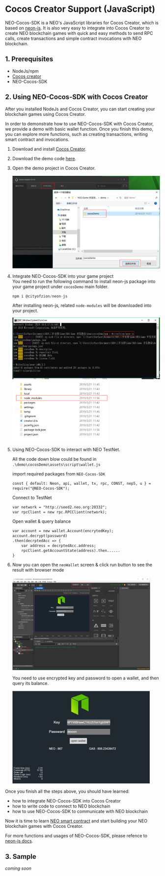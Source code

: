 # Cocos Creator Support (JavaScript)
NEO-Cocos-SDK is a NEO's JavaScript libraries for Cocos Creator, which is based on [neon-js](https://github.com/CityOfZion/neon-js). It is also very easy to integrate into Cocos Creator to create NEO blockchain games with quick and easy methods to send RPC calls, create transactions and simple contract invocations with NEO blockchain.

## 1. Prerequisites
* NodeJs/npm
* [Cocos creator](https://cocos2d-x.org/download)
* NEO-Cocos-SDK
## 2. Using NEO-Cocos-SDK with Cocos Creator
After you installed NodeJs and Cocos Creator, you can start creating your blockchain games using Cocos Creator. 

In order to demonstrate how to use NEO-Cocos-SDK with Cocos Creator, we provide a demo with basic wallet function.  Once you finish this demo, you can explore more functions, such as creating transactions, writing smart contract and invocations.

 1. Download and install [Cocos Creator](https://cocos2d-x.org/download).
 2. Download the demo code [here](./demo/cocosDemo).
 3. Open the demo project in Cocos Creator.
    \
    \
     <img src="../images/cocos-new.png" alt="new project" height="300">
 
 4. Integrate NEO-Cocos-SDK into your game project
 \
 You need to run the following command to install neon-js package into your game project  under `cocosDemo` main folder.

     ```JavaScript
     npm i @cityofzion/neon-js
     ```

    After installing neon-js, related `node-modules` will be downloaded into your project. 

     <img src="../images/cocos-npm.png" alt="npm sdk" height="200">
     <img src="../images/cocos-folder.png" alt="folder" height="200">
 
 5. Using NEO-Cocos-SDK to interact with NEO TestNet.
 
    All the code down blow could be found in `.\demo\cocosDemo\assets\script\wallet.js`
    
    import required packages from `NEO-Cocos-SDK`
    ```
    const { default: Neon, api, wallet, tx, rpc, CONST, nep5, u } = require("@NEO-Cocos-SDK");
    ```

    Connect to TestNet
    ```
    var network = "http://seed2.neo.org:20332";
    var rpcClient = new rpc.RPCClient(network);
    ```

    Open wallet & query balance
    ```
    var account = new wallet.Account(encrytedKey);
    account.decrypt(password)
    .then(decrptedAcc => {
        var address = decrptedAcc.address;
        rpcClient.getAccountState(address).then......
    }
    ```
 6. Now you can open the `neoWallet` screen & click run button to see the result with browser mode 
    \
    \
     <img src="../images/cocos-run.png" alt="run project" height="300">
    
    You need to use encrypted key and password to open a wallet, and then query its balance.
    \
    \
     <img src="../images/cocos-demo.png" alt="demo result" height="300">

Once you finish all the steps above, you should have learned: 
* how to integrate NEO-Cocos-SDK into Cocos Creator 
* how to write code to connect to NEO blockchain
* how to use NEO-Cocos-SDK to communicate with NEO blockchain

Now it is time to learn [NEO smart contract](../4.Smart_Contract_Development.md) and start building your NEO blockchain games with Cocos Creator. 

For more functions and usages of NEO-Cocos-SDK, please refence to [neon-js docs](http://cityofzion.io/neon-js/docs/en/api/index.html).

## 3. Sample
*coming soon* 
